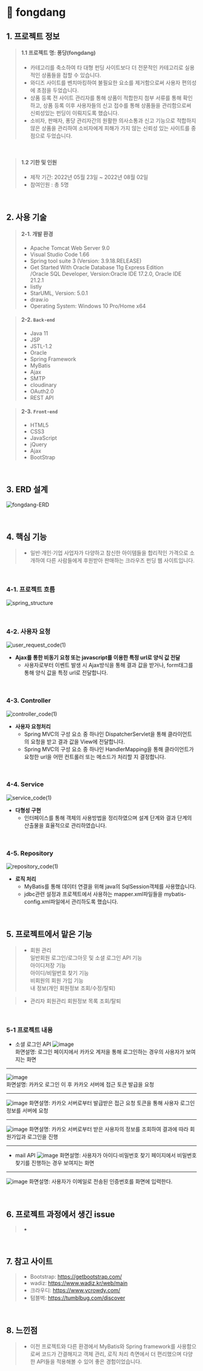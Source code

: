 # :pushpin: fongdang
## 1. 프로젝트 정보
>#### 1.1 프로젝트 명: 퐁당(fongdang)  
>- 카테고리를 축소하여 타 대형 펀딩 사이트보다 더 전문적인 카테고리로 실용적인 상품들을 접할 수 있습니다.
>- 와디즈 사이트를 벤치마킹하여 불필요한 요소를 제거함으로써 사용자 편의성에 초점을 두었습니다.
>- 상품 등록 전 사이트 관리자를 통해 상품이 적합한지 첨부 서류를 통해 확인하고, 상품 등록 이후 사용자들의 신고 접수를 통해 상품들을 관리함으로써 신뢰성있는 펀딩이 이뤄지도록 했습니다.
>- 소비자, 판매자, 퐁당 관리자간의 원활한 의사소통과 신고 기능으로 적합하지 않은 상품을 관리하여 소비자에게 피해가 가지 않는 신뢰성 있는 사이트를 중점으로 두었습니다.

</br>

>#### 1.2 기한 및 인원     
>- 제작 기간: 2022년 05월 23일 ~ 2022년 08월 02일    
>- 참여인원 : 총 5명

</br>

## 2. 사용 기술
>#### 2-1. 개발 환경   
 >- Apache Tomcat Web Server 9.0   
 >- Visual Studio Code 1.66   
 >- Spring tool suite 3 (Version: 3.9.18.RELEASE)    
 >- Get Started With Oracle Database 11g Express Edition   
  /Oracle SQL Developer, Version:Oracle IDE 17.2.0, Oracle IDE 21.2.1    
 >- listly
 >- StarUML, Version: 5.0.1   
 >- draw.io
 >- Operating System: Windows 10 Pro/Home x64
 
>#### 2-2. `Back-end`
  >- Java 11
  >- JSP
  >- JSTL-1.2
  >- Oracle
  >- Spring Framework
  >- MyBatis
  >- Ajax  
  >- SMTP
  >- cloudinary 
  >- OAuth2.0
  >- REST API
   
>#### 2-3. `Front-end`
  >- HTML5
  >- CSS3
  >- JavaScript
  >- jQuery
  >- Ajax
  >- BootStrap

</br>

## 3. ERD 설계
![fongdang-ERD](https://user-images.githubusercontent.com/98321110/194699929-b9668700-3b1a-4429-a752-73f1ac939fce.png)

</br>

## 4. 핵심 기능
>- 일반·개인·기업 사업자가 다양하고 참신한 아이템들을 합리적인 가격으로 소개하여 다른 사람들에게 후원받아 판매하는 크라우즈 펀딩 웹 사이트입니다.   

</br>

### 4-1. 프로젝트 흐름   
![spring_structure](https://user-images.githubusercontent.com/98321110/194737059-f544d195-0919-4d0c-9cf9-01a69246d844.PNG)   

</br>

### 4-2. 사용자 요청
![user_request_code(1)](https://user-images.githubusercontent.com/98321110/195053256-40eb5b63-0dc5-40c7-b14e-09a0266b39a3.PNG)

- **Ajax를 통한 비동기 요청 또는 javascript를 이용한 특정 url로 양식 값 전달**
  - 사용자로부터 이벤트 발생 시 Ajax방식을 통해 결과 값을 받거나, form태그를 통해 양식 값을 특정 url로 전달합니다.   
</br>

### 4-3. Controller
![controller_code(1)](https://user-images.githubusercontent.com/98321110/195058134-82d7eb86-75ed-41cc-8412-22ab0f894374.PNG)
- **사용자 요청처리**
  - Spring MVC의 구성 요소 중 하나인 DispatcherServlet을 통해 클라이언트의 요청을 받고 결과 값을 View에 전달합니다.
  - Spring MVC의 구성 요소 중 하나인 HandlerMapping을 통해 클라이언트가 요청한 url을 어떤 컨트롤러 또는 메소드가 처리할 지 결정합니다.
</br>

### 4-4. Service
![service_code(1)](https://user-images.githubusercontent.com/98321110/196033241-42712f5e-63f2-422b-8572-0d2beb9df987.PNG)   
- **다형성 구현**
  - 인터페이스를 통해 객체의 사용방법을 정리하였으며 설계 단계와 결과 단계의 산출물을 효율적으로 관리하였습니다.
</br>

### 4-5. Repository
![repository_code(1)](https://user-images.githubusercontent.com/98321110/196034455-792d8ba2-be30-4746-844f-7304239b5e57.PNG)
- **로직 처리**
  - MyBatis를 통해 데이터 연결을 위해 java의 SqlSession객체를 사용했습니다.
  - jdbc관련 설정과 프로젝트에서 사용하는 mapper.xml파일들을 mybatis-config.xml파일에서 관리하도록 했습니다.

</br>


## 5. 프로젝트에서 맡은 기능
>- 회원 관리   
 > 일반회원 로그인/로그아웃 및 소셜 로그인 API 기능   
 > 아이디저장 기능   
 > 아이디/비밀번호 찾기 기능   
 > 비회원의 회원 가입 기능   
 > 내 정보(개인 회원정보 조회/수정/탈퇴)    

 >- 관리자 회원관리
 > 회원정보 목록 조회/탈퇴
 </br>
 
 ### 5-1 프로젝트 내용
 - 소셜 로그인 API
 ![image](https://user-images.githubusercontent.com/98321110/196035066-7295cada-82dc-47dd-ae62-a504c304b524.png)   
 화면설명: 로그인 페이지에서 카카오 계저을 통해 로그인하는 경우의 사용자가 보여지는 화면   
 
 ---
 
 ![image](https://user-images.githubusercontent.com/98321110/196035135-60805346-04c9-488c-8794-b6be26d9d275.png)    
 화면설명: 카카오 로그인 이 후 카카오 서버에 접근 토큰 발급을 요청   
 
 ---
 
 ![image](https://user-images.githubusercontent.com/98321110/196035241-e604618a-2ae6-45c5-a481-3f5aa1a70545.png)
 화면설명: 카카오 서버로부터 발급받은 접근 요청 토큰을 통해 사용자 로그인 정보를 서버에 요청
 
 ---
 
 ![image](https://user-images.githubusercontent.com/98321110/196035312-95df967b-1d9c-4d22-88e8-e102d07669b7.png)
 화면설명: 카카오 서버로부터 받은 사용자의 정보를 조회하여 결과에 따라 회원가입과 로그인을 진행
 
 ---
 
 - mail API
 ![image](https://user-images.githubusercontent.com/98321110/196035389-f01ef17e-4fd2-426d-bccf-f5772050af59.png)
 화면설명: 사용자가 아이디·비밀번호 찾기 페이지에서 비밀번호 찾기를 진행하는 경우 보여지는 화면 

 ---
 
 ![image](https://user-images.githubusercontent.com/98321110/196035437-47898cb2-2221-4866-9e67-b2c5f70a3c6e.png)
 화면설명: 사용자가 이메일로 전송된 인증번호를 화면에 입력한다.
 
 </br>

## 6. 프로젝트 과정에서 생긴 issue
>- 
</br>

## 7. 참고 사이트
>- Bootstrap: https://getbootstrap.com/
>- wadiz: https://www.wadiz.kr/web/main
>- 크라우디: https://www.ycrowdy.com/
>- 텀블벅: https://tumblbug.com/discover

</br>

## 8. 느낀점
>- 이전 프로젝트와 다른 환경에서 MyBatis와 Spring framework를 사용함으로써 코드가 간결해지고 객체 관리, 로직 처리 측면에서 더 편리했으며 다양한 API들을 적용해볼 수 있어 좋은 경험이었습니다.

